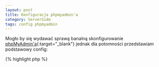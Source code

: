 ```yaml
---
layout: post
title: Konfiguracja phpmyadmin'a
category: ServerSide
tags: config phpmyadmin
---
```


Mogło by się wydawać sprawą banalną skonfigurowanie [phpMyAdmin'a](http://www.phpmyadmin.net/home_page/index.php){:target="_blank"} jednak dla potomności przedstawiam podstawowy config:

{% highlight php %}
<?php
$cfg['blowfish_secret'] = 'super_tajny_hash';
$cfg['Servers'][1]['auth_type'] = 'cookie';
$cfg['Servers'][1]['host'] = 'localhost';
$cfg['Servers'][1]['connect_type'] = 'tcp';
$cfg['Servers'][1]['compress'] = true;
$cfg['Servers'][1]['extension'] = 'mysql';
$cfg['UploadDir'] = '';
$cfg['SaveDir'] = '';
$cfg['Servers'][1]['SignonURL']='http://example.com/twoj_katalog_do_mpa';
$cfg['PmaAbsoluteUri']='http://example.com/twoj_katalog_do_mpa';
{% endhighlight %}

Jest to zawartość pliku config.inc.php w naszym katalogu z phpMyAdmin’em.
